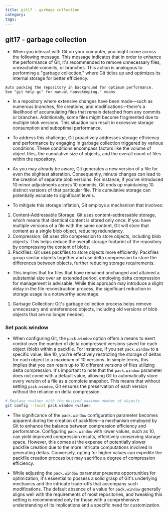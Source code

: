 ```yaml
---
title: git17 - garbage collection
category:
tags:
---
```


## git17 - garbage collection

- When you interact with Git on your computer, you might come across the following message. This message indicates that in order to enhance the performance of Git, it's recommended to remove unnecessary files, unreachable commits, or branches. This action is analogous to performing a "garbage collection," where Git tidies up and optimizes its internal storage for better efficiency.

```log
Auto packing the repository in background for optimum performance.
See "git help gc" for manual housekeeping." means
```

- In a repository where extensive changes have been made—such as numerous branches, file creations, and modifications—there's a likelihood of accumulating files that remain detached from any commits or branches. Additionally, some files might become fragmented due to multiple blob versions. This situation can result in excessive storage consumption and suboptimal performance.

- To address this challenge, Git proactively addresses storage efficiency and performance by engaging in garbage collection triggered by various conditions. These conditions encompass factors like the volume of object files, the cumulative size of objects, and the overall count of files within the repository.

- As you may already be aware, Git generates a new version of a file for even the slightest alteration. Consequently, minute changes can lead to the creation of separate blob versions. For instance, if you've introduced 10 minor adjustments across 10 commits, Git ends up maintaining 10 distinct versions of that particular file. This cumulative storage can potentially escalate to significant levels.

- To mitigate this storage inflation, Git employs a mechanism that involves:

1. Content-Addressable Storage: Git uses content-addressable storage, which means that identical content is stored only once. If you have multiple versions of a file with the same content, Git will store that content as a single blob object, reducing redundancy.
1. Compression: Git uses zlib compression to store objects, including blob objects. This helps reduce the overall storage footprint of the repository by compressing the content of blobs.
1. Packfiles: Git uses packfiles to store objects more efficiently. Packfiles group similar objects together and use delta compression to store the differences between objects, further reducing storage requirements.
- This implies that for files that have remained unchanged and attained a substantial size over an extended period, employing delta compression for management is advisable. While this approach may introduce a slight delay in the file reconstruction process, the significant reduction in storage usage is a noteworthy advantage.
1. Garbage Collection: Git's garbage collection process helps remove unnecessary and unreferenced objects, including old versions of blob objects that are no longer needed.

### Set pack.window

- When configuring Git, the `pack.window` option offers a means to exert control over the number of delta compressed versions saved for each object (blob) within a packfile. For instance, if you set `pack.window` to a specific value, like 10, you're effectively restricting the storage of deltas for each object to a maximum of 10 versions. In simple terms, this implies that you can retain up to 10 different versions of files utilizing delta compression. It's important to note that the `pack.window` parameter does not come with a default value, allowing Git to automatically store every version of a file as a complete snapshot. This means that without setting `pack.window`, Git ensures the preservation of each version without the reliance on delta compression.

```sh
# Replace <value> with the desired maximum number of objects
git config --local pack.window <value>
```

- The significance of the `pack.window` configuration parameter becomes apparent during the creation of packfiles—a mechanism employed by Git to enhance the balance between compression efficiency and performance. Configuring `pack.window` with lower values, such as 10, can yield improved compression results, effectively conserving storage space. However, this comes at the expense of potentially slower packfile creation due to the more intricate computations involved in generating deltas. Conversely, opting for higher values can expedite the packfile creation process but may sacrifice a degree of compression efficiency.

- While adjusting the `pack.window` parameter presents opportunities for optimization, it's essential to possess a solid grasp of Git's underlying mechanics and the intricate trade-offs that accompany such modifications. The default absence of a value for `pack.window` generally aligns well with the requirements of most repositories, and tweaking this setting is recommended only for those with a comprehensive understanding of its implications and a specific need for customization.
